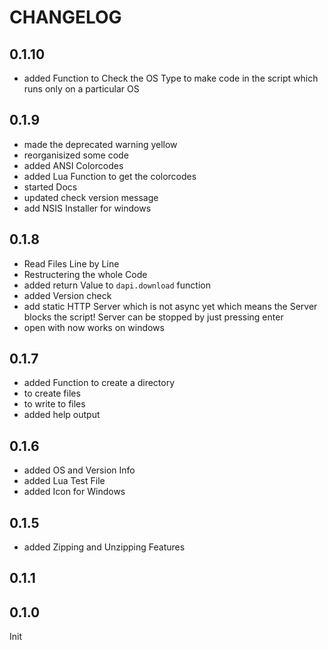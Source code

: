 # CHANGELOG

## 0.1.10
- added Function to Check the OS Type to make code in the script which runs only
on a particular OS

## 0.1.9
- made the deprecated warning yellow
- reorganisized some code
- added ANSI Colorcodes
- added Lua Function to get the colorcodes
- started Docs
- updated check version message
- add NSIS Installer for windows

## 0.1.8
- Read Files Line by Line
- Restructering the whole Code
- added return Value to `dapi.download` function
- added Version check
- add static HTTP Server which is not async yet which means the Server blocks the
script! Server can be stopped by just pressing enter
- open with now works on windows

## 0.1.7
- added Function to create a directory
- to create files
- to write to files
- added help output

## 0.1.6
- added OS and Version Info
- added Lua Test File
- added Icon for Windows

## 0.1.5
- added Zipping and Unzipping Features

## 0.1.1

## 0.1.0
Init
